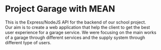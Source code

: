 # Project Garage with MEAN 

This is the Express/NodeJS API for the backend of our school project. <br>
Our aim is to create a web application that help the client to get the best user experience for a garage service. We were focusing on the main works of a garage through different services and the supply system through different type of users. 

